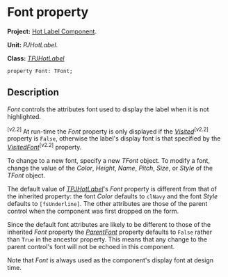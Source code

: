 # Font property #

**Project:** [Hot Label Component](HotLabelComponent.md).

**Unit:** _PJHotLabel_.

**Class:** _[TPJHotLabel](TPJHotLabel.md)_

```
property Font: TFont;
```

## Description ##

_Font_ controls the attributes font used to display the label when it is not highlighted.

<sup>[v2.2]</sup> At run-time the _Font_ property is only displayed if the _[Visited](TPJHotLabelVisited.md)_<sup>[v2.2]</sup> property is `False`, otherwise the label's display font is that specified by the _[VisitedFont](TPJHotLabelVisitedFont.md)_<sup>[v2.2]</sup> property.

To change to a new font, specify a new _TFont_ object. To modify a font, change the value of the _Color_, _Height_, _Name_, _Pitch_, _Size_, or _Style_ of the _TFont_ object.

The default value of _[TPJHotLabel](TPJHotLabel.md)_'s _Font_ property is different from that of the inherited property: the font _Color_ defaults to `clNavy` and the font _Style_ defaults to `[fsUnderline]`. The other attributes are those of the parent control when the component was first dropped on the form.

Since the default font attributes are likely to be different to those of the inherited _Font_ property the _[ParentFont](TPJHotLabelParentFont.md)_ property defaults to `False` rather than `True` in the ancestor property. This means that any change to the parent control's font will not be echoed in this component.

Note that _Font_ is always used as the component's display font at design time.